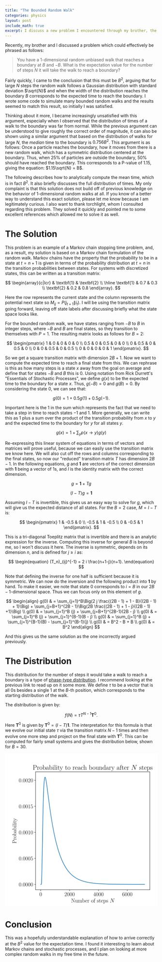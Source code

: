 ```yaml
---
title: "The Bounded Random Walk"
categories: physics
layout: post
include_math: true
excerpt: I discuss a new problem I encountered through my brother, the bounded random walk. I found that naive physics intuition gives reasonable intuition about expectation values, but I wanted to learn more about how to formally deal with such a system. In the end, I arrived at a result through some methods from stochastic processes, which I showcase here.
---
```


Recently, my brother and I discussed a problem which could effectively be phrased as follows:

> You have a 1-dimensional random unbiased walk that reaches a boundary at $B$ and $-B$. What is the expectation value for the number of steps $N$ it will take the walk to reach a boundary?

Fairly quickly, I came to the conclusion that this must be $B^2$, arguing that for large $N$ steps the random walk follows a Gaussian distribution with standard deviation $\sqrt{N}$ and when the width of the distribution reaches the boundary $B$ corresponds to the expected time to reach the boundary. I wrote some code to simulate many bounded random walks and the results seemed to match this result, so initially I was satisfied.

Thinking about it more, I became increasingly unsatisfied with this argument, especially when I observed that the distribution of times of a walk to the boundary was far from normal. While the previous argument can be understood to give roughly the correct order of magnitude, it can also be shown using a similar argument that based on the distribution of walks for large $N$, the *median* time to the boundary is $0.756B^2$. This argument is as follows: Once a particle reaches the boundary, how it moves from there is a new random walk, which has a symmetric distribution centered at the boundary. Thus, when $25$% of particles are outside the boundary, $50$% should have reached the boundary. This corresponds to a P-value of $1.15$, giving the equation: $1.15\sqrt{N} = B$.

The following describes how to analytically compute the mean time, which is in fact $B^2$. It also briefly discusses the full distribution of times. My only complaint is that this solution does not build off of previous knowledge on the behavior of 1-dimensional random walks at all. If you know of a better way to understand this exact solution, please let me know because I am legitimately curious. I also want to thank torchlight, whom I consulted regarding this problem. They solved it quickly and pointed me to some excellent references which allowed me to solve it as well.

# The Solution

This problem is an example of a Markov chain stopping time problem, and, as a result, my solution is based on a Markov chain formulation of the random walk. Markov chains have the property that the probability to be in a state at $t=n+1$ is given in terms of the probability distribution at $t=n$ in the transition probabilities between states. For systems with discretized states, this can be written as a transition matrix:

$$
\begin{array}{c|lcr}
 & \textbf{1} & \textbf{2} \\
 \hline
 \textbf{1} & 0.7 & 0.3 \\
 \textbf{2} & 0.2 & 0.8
\end{array}.
$$

Here the row represents the current state and the column represents the potential next state so $M_{ij} = P(j_{t+1}\|i_{t})$. I will be using the transition matrix going forward, leaving off state labels after discussing briefly what the state space looks like.

For the bounded random walk, we have states ranging from $-B$ to $B$ in integer steps, where $-B$ and $B$ are final states, so they transition to themselves with $P=1$. The resulting matrix looks as follows for $B=2$:

$$
\begin{pmatrix}
1 & 0 & 0 & 0 & 0 \\
0.5 & 0 & 0.5 & 0 & 0 \\
0 & 0.5 & 0 & 0.5 & 0 \\
0 & 0 & 0.5 & 0 & 0.5 \\
0 & 0 & 0 & 0 & 1
\end{pmatrix}.
$$

So we get a square transition matrix with dimension $2B + 1$. Now we want to compute the expected time to reach a final state from this. We can rephrase is this as how many steps is a state $x$ away from the goal on average and define that for states $-B$ and $B$ this is 0. Using notation from Rick Durrett's "Essentials of Stochastic Processes", we define $g(x)$ to be the expected time to the boundary for a state $x$. Thus, $g(-B)=0$ and $g(B)=0$. By considering the state $0$, we can see that:

$$
\begin{equation}
g(0) = 1 + 0.5 g(1) + 0.5 g(-1).
\end{equation}
$$

Important here is the $1$ in the sum which represents the fact that we need to take a step in time to reach states $-1$ and $1$. More generally, we can write this as $1$ plus a sum over the product of the transition probability from $x$ to $y$ and the expected time to the boundary for $y$ for all states $y$.

$$
\begin{equation}
g(x) = 1 + \sum_y p(x \to y)g(y)
\end{equation}
$$

Re-expressing this linear system of equations in terms of vectors and matrices will prove useful, because we can easily use the transition matrix we know here. We will also cut off the rows and columns corresponding to the final states, so now our "reduced" transition matrix $T$ has dimension $2B - 1$. In the following equations, $g$ and $\textbf{1}$ are vectors of the correct dimension with $\textbf{1}$ being a vector of $1$s, and $I$ is the identity matrix with the correct dimension.

$$
\begin{equation}
g = \textbf{1} + Tg
\end{equation}
$$


$$
\begin{equation}
(I - T)g = \textbf{1}
\end{equation}
$$

Assuming $I - T$ is invertible, this gives us an easy way to solve for $g$, which will give us the expected distance of all states. For the $B=2$ case, $M=I-T$ is:

$$
\begin{pmatrix}
1 & -0.5 & 0 \\
-0.5 & 1 & -0.5 \\
0 & -0.5 & 1
\end{pmatrix}.
$$

This is a tri-diagonal Toeplitz matrix that is invertible and there is an analytic expression for the inverse. Computing this inverse for general $B$ is beyond me, so I won't discuss it here. The inverse is symmetric, depends on its dimension $n$, and is defined for $j \geq i$ as:

$$
\begin{equation}
(T_n)_{ij}^{-1} = 2 i \frac{n+1-j}{n+1}.
\end{equation}
$$

Note that defining the inverse for one half is sufficient because it is symmetric. We can now do the inversion and the following product into $\textbf{1}$ by hand. To make it easier, we note that state $0$ corresponds to $i=B$ in our $2B - 1$-dimensional space. Thus we can focus only on this element of $g$.

$$
\begin{align}
g(0) & = \sum_{j=1}^B\Big(2 j \frac{(2B - 1) + 1 - B}{(2B - 1) + 1}\Big) + \sum_{j=B+1}^{2B - 1}\Big(2B \frac{(2B - 1) + 1 - j}{(2B - 1) +1}\Big) \\
g(0) & = \sum_{j=1}^B (j) + \sum_{j=B+1}^{2B-1}(2B - j) \\
g(0) & = \sum_{j=1}^B (j) + \sum_{j=1}^{B-1}(B - j) \\
g(0) & = \sum_{j=1}^B (j) + \sum_{j=1}^{B-1}(B) - \sum_{j=1}^{B-1}(j) \\
g(0) & = B^2 - B + B \\
g(0) & = B^2
\end{align}
$$

And this gives us the same solution as the one incorrectly argued previously.

# The Distribution

This distribution for the number of steps it would take a walk to reach a boundary is a type of [phase-type distribution](https://en.wikipedia.org/wiki/Discrete_phase-type_distribution). I recommend looking at the previous link to read up on it some more. We define $\tau$ to be a vector that is all $0$s besides a single $1$ at the $B$-th position, which corresponds to the starting distribution of the walk.

The distribution is given by:

$$
\begin{equation}
f(N) = \tau T^{N - 1} \textbf{T}^0.
\end{equation}
$$

Here $\textbf{T}^0$ is given by $\textbf{T}^0 = (I - T)\textbf{1}$. The interpretation for this formula is that we evolve our initial state $\tau$ via the transition matrix $N - 1$ times and then evolve one more step and project on the final state with $\textbf{T}^0$.
This can be computed for fairly small systems and gives the distribution below, shown for $B=30$.

![Distribution](/assets/images/post/2019-bounded-random-walk/distribution.svg)

# Conclusion

This was a hopefully understandable explanation of how to arrive correctly at the $B^2$ value for the expectation time. I found it interesting to learn about Markov chains and stochastic processes, and I plan on looking at more complex random walks in my free time in the future.
